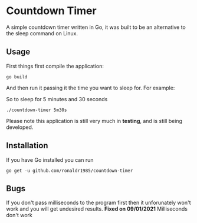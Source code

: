 # Countdown Timer

A simple countdown timer written in Go, it was built to be an alternative to the sleep command on Linux.

## Usage

First things first compile the application: 

    go build

 And then run it passing it the time you want to sleep for. For example:

So to sleep for 5 minutes and 30 seconds

    ./countdown-timer 5m30s 

Please note this application is still very much in **testing**, and is still being developed.

## Installation

If you have Go installed you can run

    go get -u github.com/ronaldr1985/countdown-timer

## Bugs

If you don't pass milliseconds to the program first then it unforunately won't work and you will get undesired results. **Fixed on 09/01/2021**
Milliseconds don't work
